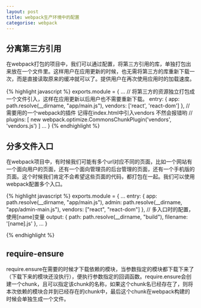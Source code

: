 ```yaml
---
layout: post
title: webpack生产环境中的配置
categorise: webpack 
---
```


## 分离第三方引用
在webpack打包的项目中，我们可以通过配置，将第三方引用的库，单独打包出来放在一个文件里。这样用户在应用更新的时候，也无需将第三方的库重新下载一次，而是直接读取原来的缓冲就可以了。提供用户在再次使用应用时的加载速度。

{% highlight javascript %}
exports.module = {
  ...
    // 将第三方的资源独立打包成一个文件引入，这样在应用更新以后用户也不需要重新下载。
  entry: {
      app: path.resolve(__dirname, "app/main.js"),
      vendors: ['react', 'react-dom']
     },
    // 需要用的一个webpack的插件 记得在index.html中引入vendors 不然会报错哟
    // 
    plugins: [
        new webpack.optimize.CommonsChunkPlugin('vendors', 'vendors.js')
    ]
    ...
}
{% endhighlight %}

## 分多文件入口
在webpack项目中，有时候我们可能有多个url对应不同的页面，比如一个网站有一个面向用户的页面，还有一个面向管理员的后台管理的页面，还有一个手机版的页面。这个时候我们肯定不会希望这些页面的代码，都打包在一起。我们可以使用webpack配置多个入口。

{% highlight javascript %}
exports.module = {
    ...
    entry: {
        app: path.resolve(__dirname, "app/main.js"),
        admin: path.resolve(__dirname, "app/admin-main.js"),
        vendors: ["react", "react-dom"]
    },
    // 多入口时的配置， 使用[name]变量
    output: {
        path: path.resolve(__dirname, "build"),
        filename: '[name].js'
    },
    ...
}

{% endhighlight %}

## require-ensure 
require.ensure在需要的时候才下载依赖的模块，当参数指定的模块都下载下来了（下载下来的模块还没执行），便执行参数指定的回调函数。require.ensure会创建一个chunk，且可以指定该chunk的名称，如果这个chunk名已经存在了，则将本次依赖的模块合并到已经存在的chunk中，最后这个chunk在webpack构建的时候会单独生成一个文件。

